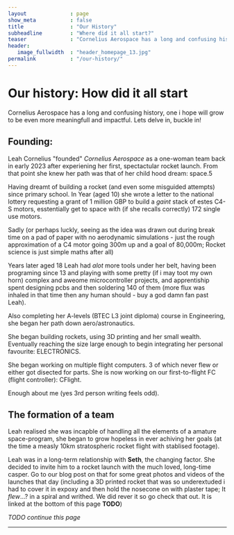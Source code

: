```yaml
---
layout              : page
show_meta           : false
title               : "Our History"
subheadline         : "Where did it all start?"
teaser              : "Cornelius Aerospace has a long and confusing history, one i hope will grow to be even more meaningfull and impactful. Learn about it here"
header:
   image_fullwidth  : "header_homepage_13.jpg"
permalink           : "/our-history/"
---
```


# Our history: How did it all start

Cornelius Aerospace has a long and confusing history, one i hope will grow to be even more meaningfull and impactful. Lets delve in, buckle in!

## Founding:
Leah Cornelius "founded" _Cornelius Aerospace_ as a one-woman team back in early 2023 after experiening her first, spectactular rocket launch. From that point she knew her path was that of her child hood dream: space.5

Having dreamt of building a rocket (and even some misguided attempts) since primary school. In Year  (aged 10) she wrote a letter to the national lottery requesting a grant of 1 million GBP to build a _gaint_ stack of estes C4-S motors, esstentially get to space with (if she recalls correctly) 172 single use motors.

Sadly (or perhaps luckly, seeing as the idea was drawn out during break time on a pad of paper with no aerodynamic simulations - just the rough approximation of a C4 motor going 300m up and a goal of 80,000m; Rocket science is just simple maths after all)

Years later aged 18 Leah had _alot_ more tools under her belt, having been programing since 13 and playing with some pretty (if i may toot my own horn) complex and aweome microcontroller projects, and apprentiship spent designing pcbs and then soldering 140 of them (more flux was inhaled in that time then any human should - buy a god damn fan past Leah).

Also completing her A-levels (BTEC L3 joint diploma) course in Engineering, she began her path down aero/astronautics.

She began building rockets, using 3D printing and her small wealth. Eventually reaching the size large enough to begin integrating her personal favourite: ELECTRONICS.

She began working on multiple flight computers. 3 of which never flew or either got disected for parts. She is now working on our first-to-flight FC (flight controller): CFlight.

Enough about me (yes 3rd person writing feels odd).

## The formation of a team

Leah realised she was incapble of handling all the elements of a amature space-program, she began to grow hopeless in ever achiving her goals (at the time a measly 10km stratospheric rocket flight with stablised footage).

Leah was in a long-term relationship with **Seth**, the changing factor. She decided to invite him to a rocket launch with the much loved, long-time casper. Go to our blog post on that for some great photos and videos of the launches that day (including a 3D printed rocket that was so underextuded i had to cover it in expoxy and then hold the nosecone on with plaster tape; It _flew_...? in a spiral and writhed. We did rever it so go check that out. It is linked at the bottom of this page **TODO**)

_*TODO continue this page*_

---
